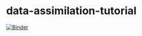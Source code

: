 # data-assimilation-tutorial

[![Binder](https://mybinder.org/badge_logo.svg)](https://mybinder.org/v2/gh/KordianD/data-assimilation-tutorial/master?filepath=Untitled.ipynb)
